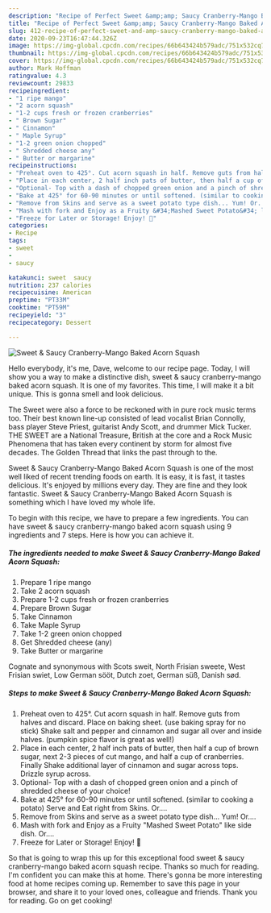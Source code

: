 ```yaml
---
description: "Recipe of Perfect Sweet &amp;amp; Saucy Cranberry-Mango Baked Acorn Squash"
title: "Recipe of Perfect Sweet &amp;amp; Saucy Cranberry-Mango Baked Acorn Squash"
slug: 412-recipe-of-perfect-sweet-and-amp-saucy-cranberry-mango-baked-acorn-squash
date: 2020-09-23T16:47:44.326Z
image: https://img-global.cpcdn.com/recipes/66b643424b579adc/751x532cq70/sweet-saucy-cranberry-mango-baked-acorn-squash-recipe-main-photo.jpg
thumbnail: https://img-global.cpcdn.com/recipes/66b643424b579adc/751x532cq70/sweet-saucy-cranberry-mango-baked-acorn-squash-recipe-main-photo.jpg
cover: https://img-global.cpcdn.com/recipes/66b643424b579adc/751x532cq70/sweet-saucy-cranberry-mango-baked-acorn-squash-recipe-main-photo.jpg
author: Mark Hoffman
ratingvalue: 4.3
reviewcount: 29833
recipeingredient:
- "1 ripe mango"
- "2 acorn squash"
- "1-2 cups fresh or frozen cranberries"
- " Brown Sugar"
- " Cinnamon"
- " Maple Syrup"
- "1-2 green onion chopped"
- " Shredded cheese any"
- " Butter or margarine"
recipeinstructions:
- "Preheat oven to 425°. Cut acorn squash in half. Remove guts from halves and discard. Place on baking sheet. (use baking spray for no stick) Shake salt and pepper and cinnamon and sugar all over and inside halves. (pumpkin spice flavor is great as well!)"
- "Place in each center, 2 half inch pats of butter, then half a cup of brown sugar, next 2-3 pieces of cut mango, and half a cup of cranberries. Finally Shake additional layer of cinnamon and sugar across tops. Drizzle syrup across."
- "Optional- Top with a dash of chopped green onion and a pinch of shredded cheese of your choice!"
- "Bake at 425° for 60-90 minutes or until softened. (similar to cooking a potato) Serve and Eat right from Skins. Or...."
- "Remove from Skins and serve as a sweet potato type dish... Yum! Or...."
- "Mash with fork and Enjoy as a Fruity &#34;Mashed Sweet Potato&#34; like side dish. Or...."
- "Freeze for Later or Storage! Enjoy! 💛"
categories:
- Recipe
tags:
- sweet
- 
- saucy

katakunci: sweet  saucy 
nutrition: 237 calories
recipecuisine: American
preptime: "PT33M"
cooktime: "PT59M"
recipeyield: "3"
recipecategory: Dessert

---
```



![Sweet &amp; Saucy Cranberry-Mango Baked Acorn Squash](https://img-global.cpcdn.com/recipes/66b643424b579adc/751x532cq70/sweet-saucy-cranberry-mango-baked-acorn-squash-recipe-main-photo.jpg)

Hello everybody, it's me, Dave, welcome to our recipe page. Today, I will show you a way to make a distinctive dish, sweet &amp; saucy cranberry-mango baked acorn squash. It is one of my favorites. This time, I will make it a bit unique. This is gonna smell and look delicious.

The Sweet were also a force to be reckoned with in pure rock music terms too. Their best known line-up consisted of lead vocalist Brian Connolly, bass player Steve Priest, guitarist Andy Scott, and drummer Mick Tucker. THE SWEET are a National Treasure, British at the core and a Rock Music Phenomena that has taken every continent by storm for almost five decades. The Golden Thread that links the past through to the.

Sweet &amp; Saucy Cranberry-Mango Baked Acorn Squash is one of the most well liked of recent trending foods on earth. It is easy, it is fast, it tastes delicious. It's enjoyed by millions every day. They are fine and they look fantastic. Sweet &amp; Saucy Cranberry-Mango Baked Acorn Squash is something which I have loved my whole life.


To begin with this recipe, we have to prepare a few ingredients. You can have sweet &amp; saucy cranberry-mango baked acorn squash using 9 ingredients and 7 steps. Here is how you can achieve it.

<!--inarticleads1-->

##### The ingredients needed to make Sweet &amp; Saucy Cranberry-Mango Baked Acorn Squash:

1. Prepare 1 ripe mango
1. Take 2 acorn squash
1. Prepare 1-2 cups fresh or frozen cranberries
1. Prepare  Brown Sugar
1. Take  Cinnamon
1. Take  Maple Syrup
1. Take 1-2 green onion chopped
1. Get  Shredded cheese (any)
1. Take  Butter or margarine


Cognate and synonymous with Scots sweit, North Frisian sweete, West Frisian swiet, Low German sööt, Dutch zoet, German süß, Danish sød. 

<!--inarticleads2-->

##### Steps to make Sweet &amp; Saucy Cranberry-Mango Baked Acorn Squash:

1. Preheat oven to 425°. Cut acorn squash in half. Remove guts from halves and discard. Place on baking sheet. (use baking spray for no stick) Shake salt and pepper and cinnamon and sugar all over and inside halves. (pumpkin spice flavor is great as well!)
1. Place in each center, 2 half inch pats of butter, then half a cup of brown sugar, next 2-3 pieces of cut mango, and half a cup of cranberries. Finally Shake additional layer of cinnamon and sugar across tops. Drizzle syrup across.
1. Optional- Top with a dash of chopped green onion and a pinch of shredded cheese of your choice!
1. Bake at 425° for 60-90 minutes or until softened. (similar to cooking a potato) Serve and Eat right from Skins. Or....
1. Remove from Skins and serve as a sweet potato type dish... Yum! Or....
1. Mash with fork and Enjoy as a Fruity &#34;Mashed Sweet Potato&#34; like side dish. Or....
1. Freeze for Later or Storage! Enjoy! 💛




So that is going to wrap this up for this exceptional food sweet &amp; saucy cranberry-mango baked acorn squash recipe. Thanks so much for reading. I'm confident you can make this at home. There's gonna be more interesting food at home recipes coming up. Remember to save this page in your browser, and share it to your loved ones, colleague and friends. Thank you for reading. Go on get cooking!

